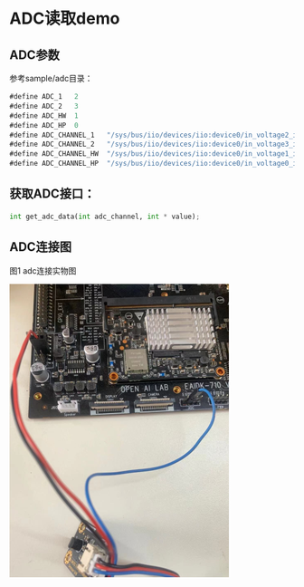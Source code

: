 # ADC读取demo

## ADC参数

参考sample/adc目录：

```java
#define ADC_1	2
#define ADC_2	3
#define ADC_HW	1
#define ADC_HP	0
#define ADC_CHANNEL_1	"/sys/bus/iio/devices/iio:device0/in_voltage2_input"
#define ADC_CHANNEL_2	"/sys/bus/iio/devices/iio:device0/in_voltage3_input"
#define ADC_CHANNEL_HW	"/sys/bus/iio/devices/iio:device0/in_voltage1_input"
#define ADC_CHANNEL_HP	"/sys/bus/iio/devices/iio:device0/in_voltage0_input"
```

## 获取ADC接口：

```python
int get_adc_data(int adc_channel, int * value);
```

## ADC连接图

图1	adc连接实物图

![](../figures/adc_demo.png)
